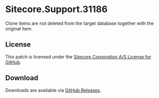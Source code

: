 # Sitecore.Support.31186
Clone items are not deleted from the target database together with the original item.

## License  
This patch is licensed under the [Sitecore Corporation A/S License for GitHub](https://github.com/sitecoresupport/Sitecore.Support.31186/blob/master/LICENSE).  

## Download  
Downloads are available via [GitHub Releases](https://github.com/sitecoresupport/Sitecore.Support.31186/releases).  
